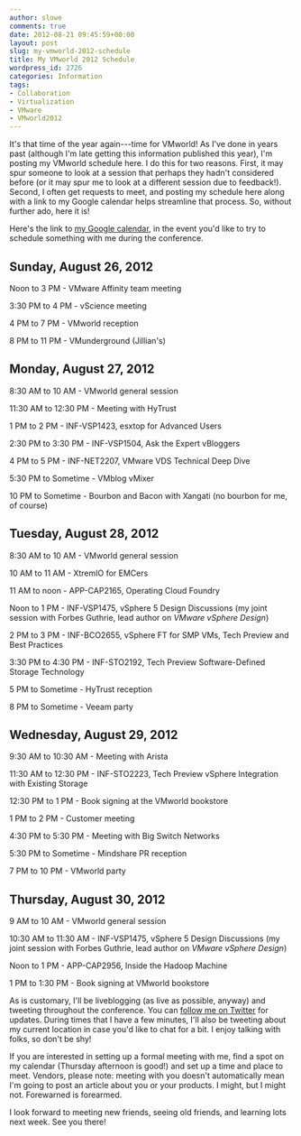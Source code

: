 ```yaml
---
author: slowe
comments: true
date: 2012-08-21 09:45:59+00:00
layout: post
slug: my-vmworld-2012-schedule
title: My VMworld 2012 Schedule
wordpress_id: 2726
categories: Information
tags:
- Collaboration
- Virtualization
- VMware
- VMworld2012
---
```


It's that time of the year again---time for VMworld! As I've done in years past (although I'm late getting this information published this year), I'm posting my VMworld schedule here. I do this for two reasons. First, it may spur someone to look at a session that perhaps they hadn't considered before (or it may spur me to look at a different session due to feedback!). Second, I often get requests to meet, and posting my schedule here along with a link to my Google calendar helps streamline that process. So, without further ado, here it is!

Here's the link to [my Google calendar](https://www.google.com/calendar/embed?src=scottlowe.org_4rbd7q8qm96fg71fhkn0vohhj4@group.calendar.google.com&ctz=America/Los_Angeles), in the event you'd like to try to schedule something with me during the conference.

## Sunday, August 26, 2012

Noon to 3 PM - VMware Affinity team meeting  

3:30 PM to 4 PM - vScience meeting  

4 PM to 7 PM - VMworld reception  

8 PM to 11 PM - VMunderground (Jillian's)

## Monday, August 27, 2012

8:30 AM to 10 AM - VMworld general session  

11:30 AM to 12:30 PM - Meeting with HyTrust  

1 PM to 2 PM - INF-VSP1423, esxtop for Advanced Users  

2:30 PM to 3:30 PM - INF-VSP1504, Ask the Expert vBloggers  

4 PM to 5 PM - INF-NET2207, VMware VDS Technical Deep Dive  

5:30 PM to Sometime - VMblog vMixer  

10 PM to Sometime - Bourbon and Bacon with Xangati (no bourbon for me, of course)

## Tuesday, August 28, 2012

8:30 AM to 10 AM - VMworld general session  

10 AM to 11 AM - XtremIO for EMCers  

11 AM to noon - APP-CAP2165, Operating Cloud Foundry  

Noon to 1 PM - INF-VSP1475, vSphere 5 Design Discussions (my joint session with Forbes Guthrie, lead author on _VMware vSphere Design_)  

2 PM to 3 PM - INF-BCO2655, vSphere FT for SMP VMs, Tech Preview and Best Practices  

3:30 PM to 4:30 PM - INF-STO2192, Tech Preview Software-Defined Storage Technology  

5 PM to Sometime - HyTrust reception  

8 PM to Sometime - Veeam party

## Wednesday, August 29, 2012

9:30 AM to 10:30 AM - Meeting with Arista  

11:30 AM to 12:30 PM - INF-STO2223, Tech Preview vSphere Integration with Existing Storage  

12:30 PM to 1 PM - Book signing at the VMworld bookstore  

1 PM to 2 PM - Customer meeting  

4:30 PM to 5:30 PM - Meeting with Big Switch Networks  

5:30 PM to Sometime - Mindshare PR reception  

7 PM to 10 PM - VMworld party

## Thursday, August 30, 2012

9 AM to 10 AM - VMworld general session  

10:30 AM to 11:30 AM - INF-VSP1475, vSphere 5 Design Discussions (my joint session with Forbes Guthrie, lead author on _VMware vSphere Design_)  

Noon to 1 PM - APP-CAP2956, Inside the Hadoop Machine  

1 PM to 1:30 PM - Book signing at VMworld bookstore

As is customary, I'll be liveblogging (as live as possible, anyway) and tweeting throughout the conference. You can [follow me on Twitter](http://twitter.com/scott_lowe) for updates. During times that I have a few minutes, I'll also be tweeting about my current location in case you'd like to chat for a bit. I enjoy talking with folks, so don't be shy!

If you are interested in setting up a formal meeting with me, find a spot on my calendar (Thursday afternoon is good!) and set up a time and place to meet. Vendors, please note: meeting with you doesn't automatically mean I'm going to post an article about you or your products. I might, but I might not. Forewarned is forearmed.

I look forward to meeting new friends, seeing old friends, and learning lots next week. See you there!
